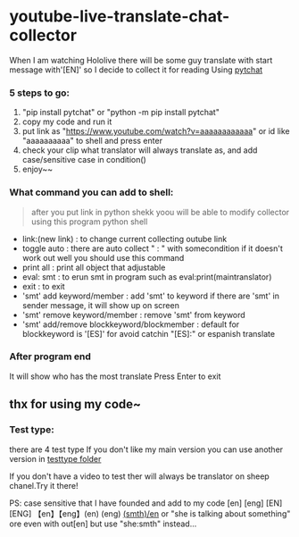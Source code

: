 # youtube-live-translate-chat-collector
When I am watching Hololive there will be some guy translate with start message with'[EN]' so I decide to collect it for reading
Using [pytchat]

### 5 steps to go:
1) "pip install pytchat" or "python -m pip install pytchat"
2) copy my code and run it
3) put link as "https://www.youtube.com/watch?v=aaaaaaaaaaaa" or id like "aaaaaaaaaa" to shell and press enter
4) check your clip what translator will always translate as, and add case/sensitive case in condition()
5) enjoy~~

### What command you can add to shell:
> after you put link in python shekk yoou will be able to modify collector using this program python shell
 * link:(new link)              : to change current collecting outube link
 * toggle auto                  : there are auto collect  " : "   with somecondition if it doesn't work out well you should use this command
 * print all                    : print all object that adjustable
 * eval: smt                    : to erun smt in program such as eval:print(maintranslator)
 * exit                         : to exit
 * 'smt' add  keyword/member    : add 'smt' to keyword if there are 'smt' in sender message, it will show up on screen
 * 'smt' remove keyword/member  : remove 'smt' from keyword
 * 'smt' add/remove blockkeyword/blockmember : default for blockkeyword is '[ES]' for avoid catchin "[ES]:" or espanish translate
 
### After program end
 It will show who has the most translate 
 Press Enter to exit

## thx for using my code~


### Test type:
there are 4 test type
If you don't like my main version you can use another version in [testtype folder]

If you don't have a video to test ther will always be translator on sheep chanel.Try it there!

PS: case sensitive that I have founded and add to my code
[en] [eng] [EN] [ENG] 【en】【eng】(en) (eng) [(smth)/en]([英訳/EN]) or "she is talking about something" ore even with out[en] but use "she:smth" instead...


[pytchat]:<https://github.com/taizan-hokuto/pytchat>
[testtype folder]:<https://github.com/fah-OwO/youtube-live-translate-chat-collector/blob/master/testtype>
